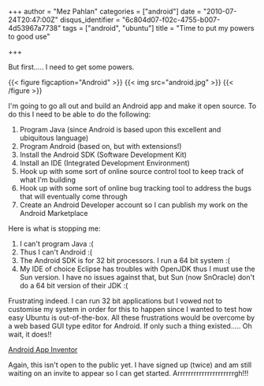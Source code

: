 +++
author = "Mez Pahlan"
categories = ["android"]
date = "2010-07-24T20:47:00Z"
disqus_identifier = "6c804d07-f02c-4755-b007-4d53967a7738"
tags = ["android", "ubuntu"]
title = "Time to put my powers to good use"

+++

But first..... I need to get some powers.

{{< figure figcaption="Android" >}}
    {{< img src="android.jpg" >}}
{{< /figure >}}

<!--more-->

I'm going to go all out and build an Android app and make it open source. To do this I need to be able to do the
following:

1. Program Java (since Android is based upon this excellent and ubiquitous language)  
2. Program Android (based on, but with extensions!)  
3. Install the Android SDK (Software Development Kit)  
4. Install an IDE (Integrated Development Environment)  
5. Hook up with some sort of online source control tool to keep track of what I'm building  
6. Hook up with some sort of online bug tracking tool to address the bugs that will eventually come through  
7. Create an Android Developer account so I can publish my work on the Android Marketplace  

Here is what is stopping me:

1. I can't program Java :(  
2. Thus I can't Android :(  
3. The Android SDK is for 32 bit processors. I run a 64 bit system :(  
4. My IDE of choice Eclipse has troubles with OpenJDK thus I must use the Sun version. I have no issues against that,
   but Sun (now SnOracle) don't do a 64 bit version of their JDK :(  

Frustrating indeed. I can run 32 bit applications but I vowed not to customise my system in order for this to happen
since I wanted to test how easy Ubuntu is out-of-the-box. All these frustrations would be overcome by a web based GUI
type editor for Android. If only such a thing existed..... Oh wait, it does!!

[Android App Inventor](http://appinventor.googlelabs.com/about/)

Again, this isn't open to the public yet. I have signed up (twice) and am still waiting on an invite to appear so I can
get started. Arrrrrrrrrrrrrrrrrrrrrgh!!!
